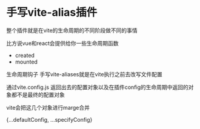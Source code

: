 # 手写vite-alias插件

整个插件就是在vite的生命周期的不同阶段做不同的事情

比方说vue和react会提供给你一些生命周期函数
- created
- mounted

生命周期钩子
手写vite-aliases就是在vite执行之前去改写文件配置

通过vite.config.js 返回出去的配置对象以及在插件config的生命周期中返回的对象都不是最终的配置对象

vite会把这几个对象进行marge合并

{...defaultConfig, ...specifyConfig}

